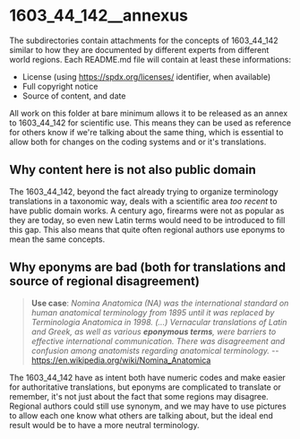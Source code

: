 # 1603_44_142__annexus

The subdirectories contain attachments for the concepts of 1603_44_142 similar to how they are documented by different experts from different world regions. Each README.md file will contain at least these informations:

- License (using https://spdx.org/licenses/ identifier, when available)
- Full copyright notice
- Source of content, and date

All work on this folder at bare minimum allows it to be released as an annex to 1603_44_142 for scientific use. This means they can be used as reference for others know if we're talking about the same thing, which is essential to allow both for changes on the coding systems and or it's translations.

## Why content here is not also public domain

The 1603_44_142, beyond the fact already trying to organize terminology translations in a taxonomic way, deals with a scientific area _too recent_ to have public domain works.
A century ago, firearms were not as popular as they are today, so even new Latin terms would need to be introduced to fill this gap.
This also means that quite often regional authors use eponyms to mean the same concepts.

## Why eponyms are bad (both for translations and source of regional disagreement)

> **Use case**: _Nomina Anatomica (NA) was the international standard on human anatomical terminology from 1895 until it was replaced by Terminologia Anatomica in 1998. (...) Vernacular translations of Latin and Greek, as well as various **eponymous terms**, were barriers to effective international communication. There was disagreement and confusion among anatomists regarding anatomical terminology._ -- https://en.wikipedia.org/wiki/Nomina_Anatomica

The 1603_44_142 have as intent both have numeric codes and make easier for authoritative translations, but eponyms are complicated to translate or remember, it's not just about the fact that some regions may disagree. Regional authors could still use synonym, and we may have to use pictures to allow each one know what others are talking about, but the ideal end result would be to have a more neutral terminology.

